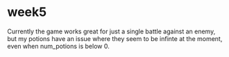 # week5
Currently the game works great for just a single battle against an enemy, but my potions have an issue where they seem to be infinte at the moment, even when num_potions is below 0.
